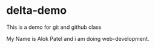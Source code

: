 # delta-demo
This is a demo for git and github class

My Name is Alok Patel and i am doing web-development.
